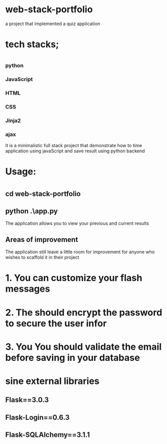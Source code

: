 # web-stack-portfolio
a project that implemented a quiz application


# tech stacks;
# 
### python
### JavaScript
### HTML
### CSS
### Jinja2
### ajax

It is a minimalistic full stack project that demonstrate how to time 
application using javaScript and save result using python backend

# Usage:
#
## cd web-stack-portfolio

## python .\app.py


The application allows you to view your previous and current results


## Areas of improvement

The application still leave a little room for improvement for anyone
who wishes to scaffold it in their project

# 1. You can customize your flash messages
# 2. The should encrypt the password to secure the user infor
# 3. You You should validate the email before saving in your database

# sine external libraries

## Flask==3.0.3
## Flask-Login==0.6.3
## Flask-SQLAlchemy==3.1.1
